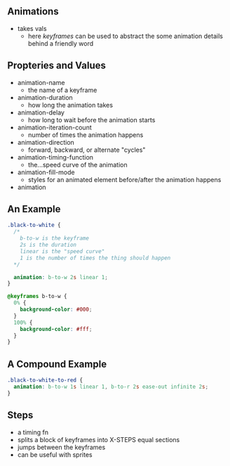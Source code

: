 ## Animations

- takes vals
  - here _keyframes_ can be used to abstract the some animation details behind a friendly word

## Propteries and Values

- animation-name
  - the name of a keyframe
- animation-duration
  - how long the animation takes
- animation-delay
  - how long to wait before the animation starts
- animation-iteration-count
  - number of times the animation happens
- animation-direction
  - forward, backward, or alternate "cycles"
- animation-timing-function
  - the...speed curve of the animation
- animation-fill-mode
  - styles for an animated element before/after the animation happens
- animation

## An Example

```css
.black-to-white {
  /* 
    b-to-w is the keyframe 
    2s is the duration
    linear is the "speed curve"
    1 is the number of times the thing should happen
  */

  animation: b-to-w 2s linear 1;
}

@keyframes b-to-w {
  0% {
    background-color: #000;
  }
  100% {
    background-color: #fff;
  }
}
```

## A Compound Example

```css
.black-to-white-to-red {
  animation: b-to-w 1s linear 1, b-to-r 2s ease-out infinite 2s;
}
```

## Steps

- a timing fn
- splits a block of keyframes into X-STEPS equal sections
- jumps between the keyframes
- can be useful with sprites
